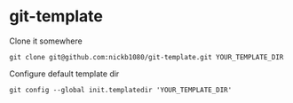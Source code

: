 # git-template

Clone it somewhere
```
git clone git@github.com:nickb1080/git-template.git YOUR_TEMPLATE_DIR
```

Configure default template dir
```
git config --global init.templatedir 'YOUR_TEMPLATE_DIR'
```

